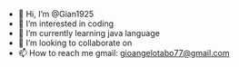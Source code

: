 - 👋 Hi, I’m @Gian1925
- 👀 I’m interested in coding
- 🌱 I’m currently learning java language
- 💞️ I’m looking to collaborate on 
- 📫 How to reach me gmail: gioangelotabo77@gmail.com

<!---
Gian1925/Gian1925 is a ✨ special ✨ repository because its `README.md` (this file) appears on your GitHub profile.
You can click the Preview link to take a look at your changes.
--->
